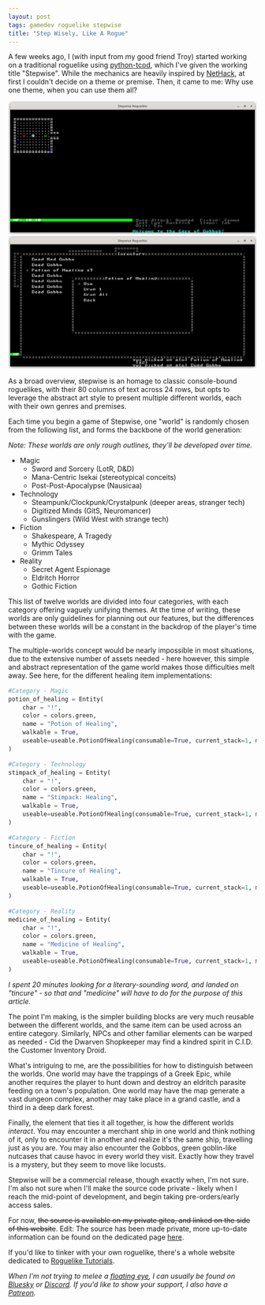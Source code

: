 ```yaml
---
layout: post
tags: gamedev roguelike stepwise
title: "Step Wisely, Like A Rogue"
---
```


A few weeks ago, I (with input from my good friend Troy) started working on a traditional roguelike using [python-tcod](https://github.com/libtcod/python-tcod), which I've given the working title "Stepwise". While the mechanics are heavily inspired by [NetHack](https://makeitbigingames.com/open-source/nethack/), at first I couldn't decide on a theme or premise. Then, it came to me: Why use one theme, when you can use them all?

<!--more-->

![screenshot_01.png](/assets/2025-04-07/screenshot_01.png)
![screenshot_04.png](/assets/2025-04-07/screenshot_04.png)

As a broad overview, stepwise is an homage to classic console-bound roguelikes, with their 80 columns of text across 24 rows, but opts to leverage the abstract art style to present multiple different worlds, each with their own genres and premises.

Each time you begin a game of Stepwise, one "world" is randomly chosen from the following list, and forms the backbone of the world generation:

*Note: These worlds are only rough outlines, they'll be developed over time.*

* Magic
  * Sword and Sorcery (LotR, D&D)
  * Mana-Centric Isekai (stereotypical conceits)
  * Post-Post-Apocalypse (Nausicaa)
* Technology
  * Steampunk/Clockpunk/Crystalpunk (deeper areas, stranger tech)
  * Digitized Minds (GitS, Neuromancer)
  * Gunslingers (Wild West with strange tech)
* Fiction
  * Shakespeare, A Tragedy
  * Mythic Odyssey
  * Grimm Tales
* Reality
  * Secret Agent Espionage
  * Eldritch Horror
  * Gothic Fiction

This list of twelve worlds are divided into four categories, with each category offering vaguely unifying themes. At the time of writing, these worlds are only guidelines for planning out our features, but the differences between these worlds will be a constant in the backdrop of the player's time with the game.

The multiple-worlds concept would be nearly impossible in most situations, due to the extensive number of assets needed - here however, this simple and abstract representation of the game world makes those difficulties melt away. See here, for the different healing item implementations:

```python
#Category - Magic
potion_of_healing = Entity(
	char = "!",
	color = colors.green,
	name = "Potion of Healing",
	walkable = True,
    useable=useable.PotionOfHealing(consumable=True, current_stack=1, maximum_stack=255),
)
```

```python
#Category - Technology
stimpack_of_healing = Entity(
	char = "!",
	color = colors.green,
	name = "Stimpack: Healing",
	walkable = True,
    useable=useable.PotionOfHealing(consumable=True, current_stack=1, maximum_stack=255),
)
```

```python
#Category - Fiction
tincure_of_healing = Entity(
	char = "!",
	color = colors.green,
	name = "Tincure of Healing",
	walkable = True,
    useable=useable.PotionOfHealing(consumable=True, current_stack=1, maximum_stack=255),
)
```

```python
#Category - Reality
medicine_of_healing = Entity(
	char = "!",
	color = colors.green,
	name = "Medicine of Healing",
	walkable = True,
    useable=useable.PotionOfHealing(consumable=True, current_stack=1, maximum_stack=255),
)
```

*I spent 20 minutes looking for a literary-sounding word, and landed on "tincure" - so that and "medicine" will have to do for the purpose of this article.*

The point I'm making, is the simpler building blocks are very much reusable between the different worlds, and the same item can be used across an entire category. Similarly, NPCs and other familiar elements can be warped as needed - Cid the Dwarven Shopkeeper may find a kindred spirit in C.I.D. the Customer Inventory Droid.

What's intriguing to me, are the possibilities for how to distinguish between the worlds. One world may have the trappings of a Greek Epic, while another requires the player to hunt down and destroy an eldritch parasite feeding on a town's population. One world may have the map generate a vast dungeon complex, another may take place in a grand castle, and a third in a deep dark forest.

Finally, the element that ties it all together, is how the different worlds *interact*. You may encounter a merchant ship in one world and think nothing of it, only to encounter it in another and realize it's the same ship, travelling just as you are. You may also encounter the Gobbos, green goblin-like nutcases that cause havoc in every world they visit. Exactly how they travel is a mystery, but they seem to move like locusts.

Stepwise will be a commercial release, though exactly when, I'm not sure. I'm also not sure when I'll make the source code private - likely when I reach the mid-point of development, and begin taking pre-orders/early access sales.

For now, ~~the source is available on my private gitea, and linked on the side of this website~~. Edit: The source has been made private, more up-to-date information can be found on the dedicated page [here](https://krgamestudios.com/Stepwise).

If you'd like to tinker with your own roguelike, there's a whole website dedicated to [Roguelike Tutorials](https://rogueliketutorials.com/).

*When I'm not trying to melee a [floating eye](https://shop.wizkids.com/products/d-d-icons-of-the-realms-potato-head-beholder-boxed-miniature), I can usually be found on [Bluesky](https://bsky.app/profile/krgamestudios.bsky.social) or [Discord](https://discord.gg/5KwPFdTBZp). If you'd like to show your support, I also have a [Patreon](https://www.patreon.com/c/krgamestudios).*